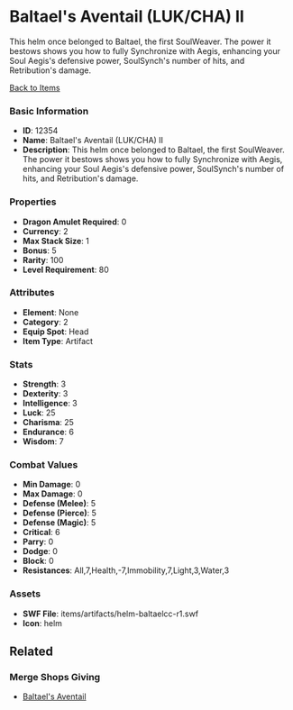 # Baltael's Aventail (LUK/CHA) II

This helm once belonged to Baltael, the first SoulWeaver. The power it bestows shows you how to fully Synchronize with Aegis, enhancing your Soul Aegis's defensive power, SoulSynch's number of hits, and Retribution's damage.

[Back to Items](../items.md)

### Basic Information

- **ID**: 12354
- **Name**: Baltael&#039;s Aventail (LUK/CHA) II
- **Description**: This helm once belonged to Baltael, the first SoulWeaver. The power it bestows shows you how to fully Synchronize with Aegis, enhancing your Soul Aegis&#039;s defensive power, SoulSynch&#039;s number of hits, and Retribution&#039;s damage.

### Properties

- **Dragon Amulet Required**: 0
- **Currency**: 2
- **Max Stack Size**: 1
- **Bonus**: 5
- **Rarity**: 100
- **Level Requirement**: 80

### Attributes

- **Element**: None
- **Category**: 2
- **Equip Spot**: Head
- **Item Type**: Artifact

### Stats

- **Strength**: 3
- **Dexterity**: 3
- **Intelligence**: 3
- **Luck**: 25
- **Charisma**: 25
- **Endurance**: 6
- **Wisdom**: 7

### Combat Values

- **Min Damage**: 0
- **Max Damage**: 0
- **Defense (Melee)**: 5
- **Defense (Pierce)**: 5
- **Defense (Magic)**: 5
- **Critical**: 6
- **Parry**: 0
- **Dodge**: 0
- **Block**: 0
- **Resistances**: All,7,Health,-7,Immobility,7,Light,3,Water,3

### Assets

- **SWF File**: items/artifacts/helm-baltaelcc-r1.swf
- **Icon**: helm

## Related

### Merge Shops Giving

- [Baltael's Aventail](../merge-shops/205-baltael-s-aventail.md)


